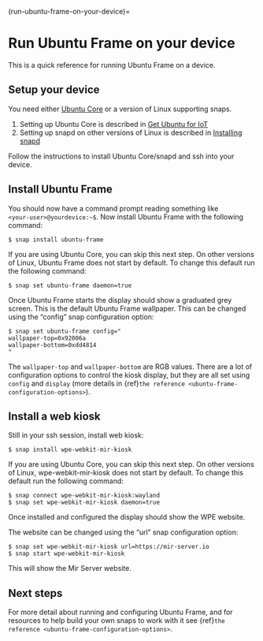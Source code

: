(run-ubuntu-frame-on-your-device)=

# Run Ubuntu Frame on your device

This is a quick reference for running Ubuntu Frame on a device.

## Setup your device

You need either [Ubuntu Core](https://ubuntu.com/core) or a version of Linux supporting snaps.

1. Setting up Ubuntu Core is described in [Get Ubuntu for IoT](https://ubuntu.com/download/core)
1. Setting up snapd on other versions of Linux is described in [Installing snapd](https://snapcraft.io/docs/installing-snapd)

Follow the instructions to install Ubuntu Core/snapd and ssh into your device.

## Install Ubuntu Frame

You should now have a command prompt reading something like `<your‑user>@yourdevice:~$`. Now install Ubuntu Frame with the following command:

```
$ snap install ubuntu-frame
```

If you are using Ubuntu Core, you can skip this next step. On other versions of Linux, Ubuntu Frame does not start by default. To change this default run the following command:

```
$ snap set ubuntu-frame daemon=true
```

Once Ubuntu Frame starts the display should show a graduated grey screen. This is the default Ubuntu Frame wallpaper. This can be changed using the “config” snap configuration option:

```
$ snap set ubuntu-frame config="
wallpaper-top=0x92006a
wallpaper-bottom=0xdd4814
"
```

The `wallpaper-top` and `wallpaper-bottom` are RGB values. There are a lot of configuration options to control the kiosk display, but they are all set using `config` and `display` (more details in {ref}`the reference <ubuntu-frame-configuration-options>`).

## Install a web kiosk

Still in your ssh session, install web kiosk:

```
$ snap install wpe-webkit-mir-kiosk
```

If you are using Ubuntu Core, you can skip this next step. On other versions of Linux, wpe-webkit-mir-kiosk does not start by default. To change this default run the following command:

```
$ snap connect wpe-webkit-mir-kiosk:wayland
$ snap set wpe-webkit-mir-kiosk daemon=true
```

Once installed and configured the display should show the WPE website.

The website can be changed using the “url” snap configuration option:

```
$ snap set wpe-webkit-mir-kiosk url=https://mir-server.io
$ snap start wpe-webkit-mir-kiosk
```

This will show the Mir Server website.

## Next steps

For more detail about running and configuring Ubuntu Frame, and for resources to help build your own snaps to work with it see {ref}`the reference <ubuntu-frame-configuration-options>`.
